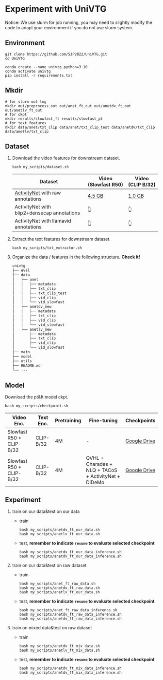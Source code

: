 # Experiment with UniVTG

Notice: We use slurm for job running, you may need to slightly modify the code to adapt your environment if you do not use slurm system.

## Environment

```shell
git clone https://github.com/SJP2022/UniVTG.git
cd UniVTG

conda create --name univtg python=3.10
conda activate univtg
pip install -r requirements.txt
```

## Mkdir

```shell
# for slurm out log
mkdir out/preprocess_out out/anet_ft_out out/anetdv_ft_out out/anetlv_ft_out
# for ckpt
mkdir results/slowfast_ft results/slowfast_pt
# for text features
mkdir data/anet/txt_clip data/anet/txt_clip_test data/anetdv/txt_clip data/anetlv/txt_clip
```

## Dataset

1. Download the video features for downstream dataset.
   
   ```shell
   bash my_scripts/dataset.sh
   ```
   
   | Dataset                                                      | Video (Slowfast R50)                                                                            | Video (CLIP B/32)                                                                               |
   | ------------------------------------------------------------ | ----------------------------------------------------------------------------------------------- | ----------------------------------------------------------------------------------------------- |
   | [ActivityNet](http://activity-net.org/) with raw annotations | [4.5 GB](https://drive.google.com/file/d/1LySSKToHUF-4NI_ozr0GdRbh3EFefaZG/view?usp=drive_link) | [1.0 GB](https://drive.google.com/file/d/1M7MSAvXVrhGqJVs-PJe-XVqux5fRVgw9/view?usp=drive_link) |
   | ActivityNet with blip2+densecap annotations                  | 👆                                                                                              | 👆                                                                                              |
   | ActivityNet with llamavid annotations                        | 👆                                                                                              | 👆                                                                                              |

2. Extract the text features for downstream dataset.
   
   ```shell
   bash my_scripts/txt_extractor.sh
   ```

3. Organize the data / features in the following structure. **Check it!** 
   
   ```bash
   univtg
   ├── eval
   ├── data
   │   ├── anet
   │   │   ├── metadata
   │   │   ├── txt_clip
   │   │   ├── txt_clip_test
   │   │   ├── vid_clip
   │   │   └── vid_slowfast
   │   ├── anetdv_new
   │   │   ├── metadata
   │   │   ├── txt_clip
   │   │   ├── vid_clip
   │   │   └── vid_slowfast
   │   └── anetlv_new
   │       ├── metadata
   │       ├── txt_clip
   │       ├── vid_clip
   │       └── vid_slowfast
   ├── main
   ├── model
   ├── utils
   ├── README.md
   └── ···
   ```

## Model

Download the pt&ft model ckpt.

```shell
bash my_scripts/checkpoint.sh
```

| Video Enc.               | Text Enc. | Pretraining | Fine-tuning                                          | Checkpoints                                                                                          |
| ------------------------ | --------- | ----------- | ---------------------------------------------------- | ---------------------------------------------------------------------------------------------------- |
| Slowfast R50 + CLIP-B/32 | CLIP-B/32 | 4M          | -                                                    | [Google Drive](https://drive.google.com/drive/folders/1eWpuTTBRaMoV4UsEteQHAf5t4dU7uwrl?usp=sharing) |
| Slowfast R50 + CLIP-B/32 | CLIP-B/32 | 4M          | QVHL + Charades + NLQ + TACoS + ActivityNet + DiDeMo | [Google Drive](https://drive.google.com/drive/folders/1pzHDW82Eja7OeH01AnkWNFsXH8JANnZX?usp=sharing) |

## Experiment

1. train on our data&test on our data
   
   - train
     
     ```shell
     bash my_scripts/anetdv_ft_our_data.sh
     bash my_scripts/anetlv_ft_our_data.sh
     ```
   
   - test, **remember to indicate `resume` to evaluate selected checkpoint** 
     
     ```shell
     bash my_scripts/anetdv_ft_our_data_inference.sh
     bash my_scripts/anetdv_ft_our_data_inference.sh
     ```

2. train on our data&test on raw dataset
   
   - train
     
     ```shell
     bash my_scripts/anet_ft_raw_data.sh
     bash my_scripts/anetdv_ft_raw_data.sh
     bash my_scripts/anetlv_ft_our_data.sh
     ```
   
   - test, **remember to indicate `resume` to evaluate selected checkpoint** 
     
     ```shell
     bash my_scripts/anet_ft_raw_data_inference.sh
     bash my_scripts/anetdv_ft_raw_data_inference.sh
     bash my_scripts/anetdv_ft_raw_data_inference.sh
     ```

3. train on mixed data&test on raw dataset
   
   - train
     
     ```shell
     bash my_scripts/anetdv_ft_mix_data.sh
     bash my_scripts/anetlv_ft_mix_data.sh
     ```
   
   - test, **remember to indicate `resume` to evaluate selected checkpoint** 
     
     ```shell
     bash my_scripts/anetdv_ft_mix_data_inference.sh
     bash my_scripts/anetdv_ft_mix_data_inference.sh
     ```
